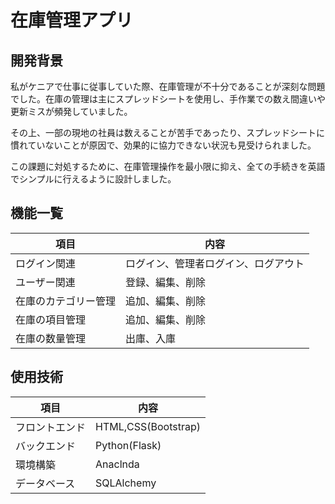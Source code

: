 # 在庫管理アプリ

## 開発背景
私がケニアで仕事に従事していた際、在庫管理が不十分であることが深刻な問題でした。在庫の管理は主にスプレッドシートを使用し、手作業での数え間違いや更新ミスが頻発していました。

その上、一部の現地の社員は数えることが苦手であったり、スプレッドシートに慣れていないことが原因で、効果的に協力できない状況も見受けられました。

この課題に対処するために、在庫管理操作を最小限に抑え、全ての手続きを英語でシンプルに行えるように設計しました。

## 機能一覧
| 項目   |     内容      |
| --- | ----------- |
| ログイン関連    | ログイン、管理者ログイン、ログアウト |
| ユーザー関連    | 登録、編集、削除 |
|在庫のカテゴリー管理| 追加、編集、削除|
|在庫の項目管理| 追加、編集、削除 |
| 在庫の数量管理    | 出庫、入庫 |

## 使用技術
| 項目   |     内容      |
| --- | ----------- |
| フロントエンド    | HTML,CSS(Bootstrap) |
| バックエンド    | Python(Flask) |
|環境構築| Anaclnda|
|データベース| SQLAlchemy |

